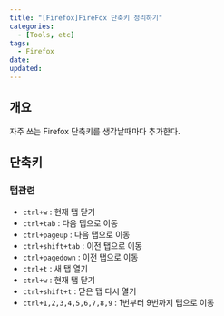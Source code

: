 ```yaml
---
title: "[Firefox]FireFox 단축키 정리하기"
categories:
  - [Tools, etc]
tags:
  - Firefox
date:
updated:
---
```


## 개요

자주 쓰는 Firefox 단축키를 생각날때마다 추가한다.

## 단축키

### 탭관련

- `ctrl+w` : 현재 탭 닫기
- `ctrl+tab` : 다음 탭으로 이동
- `ctrl+pageup` : 다음 탭으로 이동
- `ctrl+shift+tab` : 이전 탭으로 이동
- `ctrl+pagedown` : 이전 탭으로 이동
- `ctrl+t` : 새 탭 열기
- `ctrl+w` : 현재 탭 닫기
- `ctrl+shift+t` : 닫은 탭 다시 열기
- `ctrl+1,2,3,4,5,6,7,8,9` : 1번부터 9번까지 탭으로 이동
